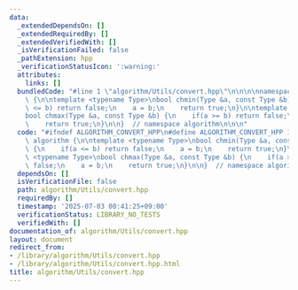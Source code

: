 ```yaml
---
data:
  _extendedDependsOn: []
  _extendedRequiredBy: []
  _extendedVerifiedWith: []
  _isVerificationFailed: false
  _pathExtension: hpp
  _verificationStatusIcon: ':warning:'
  attributes:
    links: []
  bundledCode: "#line 1 \"algorithm/Utils/convert.hpp\"\n\n\n\nnamespace algorithm\
    \ {\n\ntemplate <typename Type>\nbool chmin(Type &a, const Type &b) {\n    if(a\
    \ <= b) return false;\n    a = b;\n    return true;\n}\n\ntemplate <typename Type>\n\
    bool chmax(Type &a, const Type &b) {\n    if(a >= b) return false;\n    a = b;\n\
    \    return true;\n}\n\n}  // namespace algorithm\n\n\n"
  code: "#ifndef ALGORITHM_CONVERT_HPP\n#define ALGORITHM_CONVERT_HPP 1\n\nnamespace\
    \ algorithm {\n\ntemplate <typename Type>\nbool chmin(Type &a, const Type &b)\
    \ {\n    if(a <= b) return false;\n    a = b;\n    return true;\n}\n\ntemplate\
    \ <typename Type>\nbool chmax(Type &a, const Type &b) {\n    if(a >= b) return\
    \ false;\n    a = b;\n    return true;\n}\n\n}  // namespace algorithm\n\n#endif\n"
  dependsOn: []
  isVerificationFile: false
  path: algorithm/Utils/convert.hpp
  requiredBy: []
  timestamp: '2025-07-03 00:41:25+09:00'
  verificationStatus: LIBRARY_NO_TESTS
  verifiedWith: []
documentation_of: algorithm/Utils/convert.hpp
layout: document
redirect_from:
- /library/algorithm/Utils/convert.hpp
- /library/algorithm/Utils/convert.hpp.html
title: algorithm/Utils/convert.hpp
---
```

